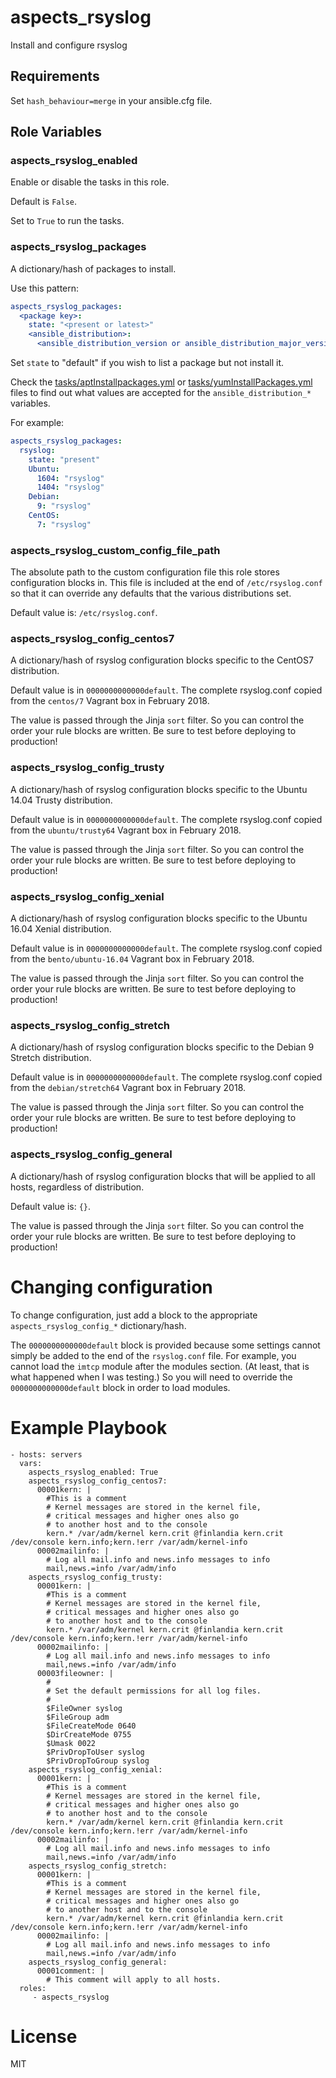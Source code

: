 # aspects_rsyslog

Install and configure rsyslog

## Requirements

Set `hash_behaviour=merge` in your ansible.cfg file.

## Role Variables

### aspects_rsyslog_enabled
Enable or disable the tasks in this role.

Default is `False`.

Set to `True` to run the tasks.

### aspects_rsyslog_packages
A dictionary/hash of packages to install.

Use this pattern:

```yaml
aspects_rsyslog_packages:
  <package key>:
    state: "<present or latest>"
    <ansible_distribution>:
      <ansible_distribution_version or ansible_distribution_major_version>: "<package name>"
```
Set ```state``` to "default" if you wish to list a package but not install it.

Check the [tasks/aptInstallpackages.yml](aptInstallpackages.yml) or [tasks/yumInstallPackages.yml](yumInstallPackages.yml) files to find out what values are accepted for the ```ansible_distribution_*``` variables.


For example:

```yaml
aspects_rsyslog_packages:
  rsyslog:
    state: "present"
    Ubuntu:
      1604: "rsyslog"
      1404: "rsyslog"
    Debian:
      9: "rsyslog"
    CentOS:
      7: "rsyslog"
```

### aspects_rsyslog_custom_config_file_path
The absolute path to the custom configuration file this role stores configuration blocks in. This file is included at the end of `/etc/rsyslog.conf` so that it can override any defaults that the various distributions set.

Default value is: `/etc/rsyslog.conf`.

### aspects_rsyslog_config_centos7
A dictionary/hash of rsyslog configuration blocks specific to the CentOS7 distribution.

Default value is in `0000000000000default`. The complete rsyslog.conf copied from the `centos/7` Vagrant box in February 2018.

The value is passed through the Jinja `sort` filter. So you can control the order your rule blocks are written. Be sure to test before deploying to production!

### aspects_rsyslog_config_trusty
A dictionary/hash of rsyslog configuration blocks specific to the Ubuntu 14.04 Trusty distribution.

Default value is in `0000000000000default`. The complete rsyslog.conf copied from the `ubuntu/trusty64` Vagrant box in February 2018.

The value is passed through the Jinja `sort` filter. So you can control the order your rule blocks are written. Be sure to test before deploying to production!

### aspects_rsyslog_config_xenial
A dictionary/hash of rsyslog configuration blocks specific to the Ubuntu 16.04 Xenial distribution.

Default value is in `0000000000000default`. The complete rsyslog.conf copied from the `bento/ubuntu-16.04` Vagrant box in February 2018.

The value is passed through the Jinja `sort` filter. So you can control the order your rule blocks are written. Be sure to test before deploying to production!

### aspects_rsyslog_config_stretch
A dictionary/hash of rsyslog configuration blocks specific to the Debian 9 Stretch distribution.

Default value is in `0000000000000default`. The complete rsyslog.conf copied from the `debian/stretch64` Vagrant box in February 2018.

The value is passed through the Jinja `sort` filter. So you can control the order your rule blocks are written. Be sure to test before deploying to production!

### aspects_rsyslog_config_general
A dictionary/hash of rsyslog configuration blocks that will be applied to all hosts, regardless of distribution.

Default value is: `{}`.

The value is passed through the Jinja `sort` filter. So you can control the order your rule blocks are written. Be sure to test before deploying to production!

# Changing configuration
To change configuration, just add a block to the appropriate `aspects_rsyslog_config_*` dictionary/hash.

The `0000000000000default` block is provided because some settings cannot simply be added to the end of the `rsyslog.conf` file. For example, you cannot load the `imtcp` module after the modules section. (At least, that is what happened when I was testing.) So you will need to override the `0000000000000default` block in order to load modules.


# Example Playbook

    - hosts: servers
      vars:
        aspects_rsyslog_enabled: True
        aspects_rsyslog_config_centos7:
          00001kern: |
            #This is a comment
            # Kernel messages are stored in the kernel file,
            # critical messages and higher ones also go
            # to another host and to the console
            kern.* /var/adm/kernel kern.crit @finlandia kern.crit /dev/console kern.info;kern.!err /var/adm/kernel-info
          00002mailinfo: |
            # Log all mail.info and news.info messages to info
            mail,news.=info /var/adm/info
        aspects_rsyslog_config_trusty:
          00001kern: |
            #This is a comment
            # Kernel messages are stored in the kernel file,
            # critical messages and higher ones also go
            # to another host and to the console
            kern.* /var/adm/kernel kern.crit @finlandia kern.crit /dev/console kern.info;kern.!err /var/adm/kernel-info
          00002mailinfo: |
            # Log all mail.info and news.info messages to info
            mail,news.=info /var/adm/info
          00003fileowner: |
            #
            # Set the default permissions for all log files.
            #
            $FileOwner syslog
            $FileGroup adm
            $FileCreateMode 0640
            $DirCreateMode 0755
            $Umask 0022
            $PrivDropToUser syslog
            $PrivDropToGroup syslog
        aspects_rsyslog_config_xenial:
          00001kern: |
            #This is a comment
            # Kernel messages are stored in the kernel file,
            # critical messages and higher ones also go
            # to another host and to the console
            kern.* /var/adm/kernel kern.crit @finlandia kern.crit /dev/console kern.info;kern.!err /var/adm/kernel-info
          00002mailinfo: |
            # Log all mail.info and news.info messages to info
            mail,news.=info /var/adm/info
        aspects_rsyslog_config_stretch:
          00001kern: |
            #This is a comment
            # Kernel messages are stored in the kernel file,
            # critical messages and higher ones also go
            # to another host and to the console
            kern.* /var/adm/kernel kern.crit @finlandia kern.crit /dev/console kern.info;kern.!err /var/adm/kernel-info
          00002mailinfo: |
            # Log all mail.info and news.info messages to info
            mail,news.=info /var/adm/info
        aspects_rsyslog_config_general:
          00001comment: |
            # This comment will apply to all hosts.
      roles:
         - aspects_rsyslog

# License

MIT
